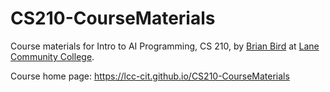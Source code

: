 # CS210-CourseMaterials
Course materials for Intro to AI Programming, CS 210, by [Brian Bird](https://profbird.dev) at [Lane Community College](https://lanecc.edu).

Course home page: <a href="https://lcc-cit.github.io/CS210-CourseMaterials/" target="_blank">https://lcc-cit.github.io/CS210-CourseMaterials</a>
